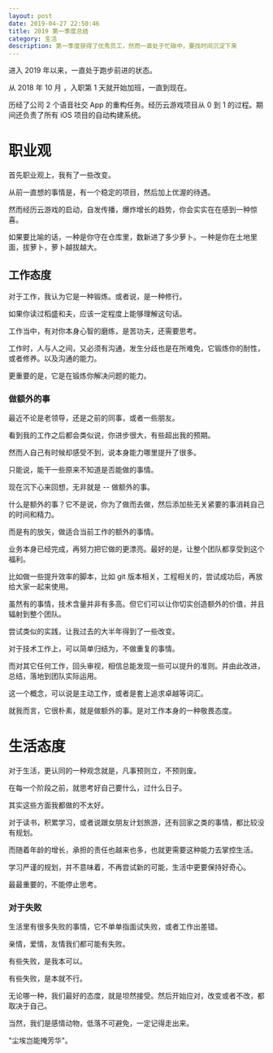 ```yaml
---
layout: post
date: 2019-04-27 22:50:46
title: 2019 第一季度总结
category: 生活
description: 第一季度获得了优秀员工，然而一直处于忙碌中，要找时间沉淀下来
---
```


进入 2019 年以来，一直处于跑步前进的状态。

从 2018 年 10 月 ，入职第 1 天就开始加班，一直到现在。

历经了公司 2 个语音社交 App 的重构任务。经历云游戏项目从 0 到 1 的过程。期间还负责了所有 iOS 项目的自动构建系统。

# 职业观

首先职业观上，我有了一些改变。

从前一直想的事情是，有一个稳定的项目，然后加上优渥的待遇。

然而经历云游戏的启动，自发传播，爆炸增长的趋势，你会实实在在感到一种惊喜。

如果要比喻的话，一种是你守在仓库里，数新进了多少萝卜。一种是你在土地里面，拔萝卜，萝卜越拔越大。

## 工作态度

对于工作，我认为它是一种锻炼。或者说，是一种修行。

如果你读过稻盛和夫，应该一定程度上能够理解这句话。

工作当中，有对你本身心智的磨练，是苦功夫，还需要思考。

工作时，人与人之间，又必须有沟通，发生分歧也是在所难免，它锻炼你的耐性，或者修养。以及沟通的能力。

更重要的是，它是在锻炼你解决问题的能力。

### 做额外的事

最近不论是老领导，还是之前的同事，或者一些朋友。

看到我的工作之后都会类似说，你进步很大，有些超出我的预期。

然而人自己有时候却感受不到，说本身能力哪里提升了很多。

只能说，能干一些原来不知道是否能做的事情。

现在沉下心来回想，无非就是 -- 做额外的事。

什么是额外的事？它不是说，你为了做而去做，然后添加些无关紧要的事消耗自己的时间和精力。

而是有的放矢，做适合当前工作的额外的事情。

业务本身已经完成，再努力把它做的更漂亮。最好的是，让整个团队都享受到这个福利。

比如做一些提升效率的脚本，比如 git 版本相关，工程相关的，尝试成功后，再放给大家一起来使用。

虽然有的事情，技术含量并非有多高。但它们可以让你切实创造额外的价值，并且辐射到整个团队。

尝试类似的实践，让我过去的大半年得到了一些改变。

对于技术工作上，可以简单归结为，不做重复的事情。

而对其它任何工作，回头审视，相信总能发现一些可以提升的准则。并由此改进，总结，落地到团队实际运用。

这一个概念，可以说是主动工作，或者是套上追求卓越等词汇。

就我而言，它很朴素，就是做额外的事。是对工作本身的一种敬畏态度。

# 生活态度

对于生活，更认同的一种观念就是，凡事预则立，不预则废。

在每一个阶段之前，就思考好自己要什么，过什么日子。

其实这些方面我都做的不太好。

对于读书，积累学习，或者说跟女朋友计划旅游，还有回家之类的事情，都比较没有规划。

而随着年龄的增长，承担的责任也越来也多，也就更需要这种能力去掌控生活。

学习严谨的规划，并不意味着，不再尝试新的可能，生活中更要保持好奇心。

最最重要的，不能停止思考。

### 对于失败

生活里有很多失败的事情，它不单单指面试失败，或者工作出差错。

亲情，爱情，友情我们都可能有失败。

有些失败，是我本可以。

有些失败，是本就不行。

无论哪一种，我们最好的态度，就是坦然接受。然后开始应对，改变或者不改，都取决于自己。

当然，我们是感情动物，低落不可避免，一定记得走出来。

"尘埃岂能掩芳华"。



